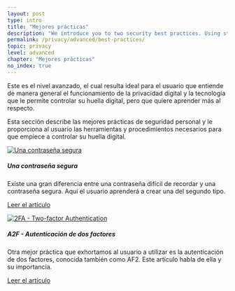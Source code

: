 ```yaml
---
layout: post
type: intro
title: "Mejores prácticas"
description: "We introduce you to two security best practices. Using strong passwords and 2FA to protect your accounts."
permalink: /privacy/advanced/best-practices/
topic: privacy
level: advanced
chapter: "Mejores prácticas"
no_index: true
---
```


Este es el nivel avanzado, el cual resulta ideal para el usuario que entiende de manera general el funcionamiento de la privacidad digital y la tecnología que le permite controlar su huella digital, pero que quiere aprender más al respecto.

Esta sección describe las mejores prácticas de seguridad personal y le proporciona al usuario las herramientas y procedimientos necesarios para que empiece a controlar su huella digital.


<div class="row mt-5">
    <div class="col-md-3">
        <a href="{{ site.baseurl }}{% post_url /privacy/advanced/2024-03-02-strong-passwords %}">
            <img src="/assets/post_files/privacy/advanced/best-practices/strong_password.svg" alt="Una contraseña segura" />
        </a>
    </div>
    <div class="col-md-9">
        <h5 class="intro-article-title">Una contraseña segura</h5>
        <p class="mb-1">
            Existe una gran diferencia entre una contraseña difícil de recordar y una contraseña segura. Aquí el usuario aprenderá a crear una del segundo tipo.
        </p>
        <p class="mb-0">
            <a class="font-weight-bold" href="{{ site.baseurl }}{% post_url /privacy/advanced/2024-03-02-strong-passwords %}">Leer el artículo</a>
        </p>
    </div>
</div>

<div class="row mt-5">
    <div class="col-md-3">
        <a href="{{ site.baseurl }}{% post_url /privacy/advanced/2024-03-03-2fa-two-factor-authentication %}">
            <img src="/assets/post_files/privacy/advanced/best-practices/2fa.svg" alt="2FA - Two-factor Authentication" />
        </a>
    </div>
    <div class="col-md-9">
        <h5 class="intro-article-title">A2F - Autenticación de dos factores</h5>
        <p class="mb-1">
            Otra mejor práctica que exhortamos al usuario a utilizar es la autenticación de dos factores, conocida también como AF2. Este artículo habla de ella y su importancia.
        </p>
        <p class="mb-0">
            <a class="font-weight-bold" href="{{ site.baseurl }}{% post_url /privacy/advanced/2024-03-03-2fa-two-factor-authentication %}">Leer el artículo</a>
        </p>
    </div>
</div>
